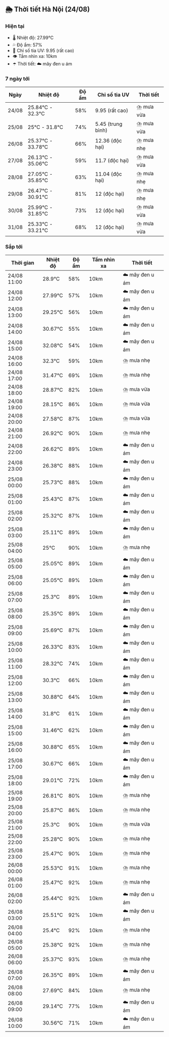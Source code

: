 ## 🌦️ Thời tiết Hà Nội (24/08)

### Hiện tại

- 🌡️ Nhiệt độ: 27.99℃
- 💦 Độ ẩm: 57%
- 🌟 Chỉ số tia UV: 9.95 (rất cao)
- 👁️ Tầm nhìn xa: 10km
- ☂️ Thời tiết: ☁️ mây đen u ám

### 7 ngày tới

| Ngày | Nhiệt độ | Độ ẩm | Chỉ số tia UV | Thời tiết |
| --- | --- | --- | --- | --- |
| 24/08 | 25.84℃ - 32.3℃ | 58% | 9.95 (rất cao) | ⛈️ mưa vừa |
| 25/08 | 25℃ - 31.8℃ | 74% | 5.45 (trung bình) | ⛈️ mưa vừa |
| 26/08 | 25.37℃ - 33.78℃ | 66% | 12.36 (độc hại) | ⛈️ mưa nhẹ |
| 27/08 | 26.13℃ - 35.06℃ | 59% | 11.7 (độc hại) | ⛈️ mưa vừa |
| 28/08 | 27.05℃ - 35.85℃ | 63% | 11.04 (độc hại) | ⛈️ mưa nhẹ |
| 29/08 | 26.47℃ - 30.91℃ | 81% | 12 (độc hại) | ⛈️ mưa nhẹ |
| 30/08 | 25.99℃ - 31.85℃ | 73% | 12 (độc hại) | ⛈️ mưa vừa |
| 31/08 | 25.33℃ - 33.21℃ | 68% | 12 (độc hại) | ⛈️ mưa vừa |

### Sắp tới

| Thời gian | Nhiệt độ | Độ ẩm | Tầm nhìn xa | Thời tiết |
| --- | --- | --- | --- | --- |
| 24/08 11:00 | 28.9℃ | 58% | 10km | ☁️ mây đen u ám |
| 24/08 12:00 | 27.99℃ | 57% | 10km | ☁️ mây đen u ám |
| 24/08 13:00 | 29.25℃ | 56% | 10km | ☁️ mây đen u ám |
| 24/08 14:00 | 30.67℃ | 55% | 10km | ☁️ mây đen u ám |
| 24/08 15:00 | 32.08℃ | 54% | 10km | ☁️ mây đen u ám |
| 24/08 16:00 | 32.3℃ | 59% | 10km | ⛈️ mưa nhẹ |
| 24/08 17:00 | 31.47℃ | 69% | 10km | ⛈️ mưa nhẹ |
| 24/08 18:00 | 28.87℃ | 82% | 10km | ⛈️ mưa vừa |
| 24/08 19:00 | 28.15℃ | 86% | 10km | ⛈️ mưa vừa |
| 24/08 20:00 | 27.58℃ | 87% | 10km | ⛈️ mưa vừa |
| 24/08 21:00 | 26.92℃ | 90% | 10km | ⛈️ mưa nhẹ |
| 24/08 22:00 | 26.62℃ | 89% | 10km | ☁️ mây đen u ám |
| 24/08 23:00 | 26.38℃ | 88% | 10km | ☁️ mây đen u ám |
| 25/08 00:00 | 25.73℃ | 88% | 10km | ☁️ mây đen u ám |
| 25/08 01:00 | 25.43℃ | 87% | 10km | ☁️ mây đen u ám |
| 25/08 02:00 | 25.32℃ | 87% | 10km | ☁️ mây đen u ám |
| 25/08 03:00 | 25.11℃ | 89% | 10km | ☁️ mây đen u ám |
| 25/08 04:00 | 25℃ | 90% | 10km | ⛈️ mưa nhẹ |
| 25/08 05:00 | 25.05℃ | 89% | 10km | ☁️ mây đen u ám |
| 25/08 06:00 | 25.05℃ | 89% | 10km | ☁️ mây đen u ám |
| 25/08 07:00 | 25.3℃ | 89% | 10km | ☁️ mây đen u ám |
| 25/08 08:00 | 25.35℃ | 89% | 10km | ☁️ mây đen u ám |
| 25/08 09:00 | 25.69℃ | 87% | 10km | ☁️ mây đen u ám |
| 25/08 10:00 | 26.33℃ | 83% | 10km | ☁️ mây đen u ám |
| 25/08 11:00 | 28.32℃ | 74% | 10km | ☁️ mây đen u ám |
| 25/08 12:00 | 30.3℃ | 66% | 10km | ☁️ mây đen u ám |
| 25/08 13:00 | 30.88℃ | 64% | 10km | ☁️ mây đen u ám |
| 25/08 14:00 | 31.8℃ | 61% | 10km | ☁️ mây đen u ám |
| 25/08 15:00 | 31.46℃ | 62% | 10km | ☁️ mây đen u ám |
| 25/08 16:00 | 30.88℃ | 65% | 10km | ☁️ mây đen u ám |
| 25/08 17:00 | 30.67℃ | 66% | 10km | ☁️ mây đen u ám |
| 25/08 18:00 | 29.01℃ | 72% | 10km | ☁️ mây đen u ám |
| 25/08 19:00 | 26.81℃ | 80% | 10km | ⛈️ mưa nhẹ |
| 25/08 20:00 | 25.87℃ | 86% | 10km | ⛈️ mưa nhẹ |
| 25/08 21:00 | 25.3℃ | 90% | 10km | ⛈️ mưa vừa |
| 25/08 22:00 | 25.28℃ | 90% | 10km | ⛈️ mưa nhẹ |
| 25/08 23:00 | 25.47℃ | 90% | 10km | ⛈️ mưa nhẹ |
| 26/08 00:00 | 25.53℃ | 91% | 10km | ⛈️ mưa nhẹ |
| 26/08 01:00 | 25.47℃ | 92% | 10km | ⛈️ mưa nhẹ |
| 26/08 02:00 | 25.44℃ | 92% | 10km | ☁️ mây đen u ám |
| 26/08 03:00 | 25.51℃ | 92% | 10km | ☁️ mây đen u ám |
| 26/08 04:00 | 25.4℃ | 92% | 10km | ⛈️ mưa nhẹ |
| 26/08 05:00 | 25.38℃ | 92% | 10km | ⛈️ mưa nhẹ |
| 26/08 06:00 | 25.37℃ | 93% | 10km | ⛈️ mưa nhẹ |
| 26/08 07:00 | 26.35℃ | 89% | 10km | ☁️ mây đen u ám |
| 26/08 08:00 | 27.69℃ | 84% | 10km | ⛈️ mưa nhẹ |
| 26/08 09:00 | 29.14℃ | 77% | 10km | ☁️ mây đen u ám |
| 26/08 10:00 | 30.56℃ | 71% | 10km | ☁️ mây đen u ám |
